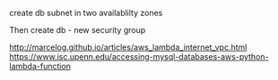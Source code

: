 

create db subnet in two availablilty zones

Then create db - new security group




http://marcelog.github.io/articles/aws_lambda_internet_vpc.html
https://www.isc.upenn.edu/accessing-mysql-databases-aws-python-lambda-function